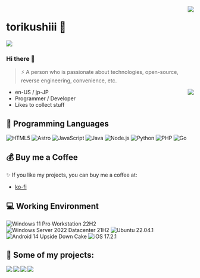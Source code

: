 <!--
<p align="center">
  <img alt="Game Development Department" src="https://user-images.githubusercontent.com/55708473/219477117-bbd9b2d9-123f-4f7b-afbf-48292c94ff0c.png">
</p>
-->
<img align="right" src="https://github-readme-stats.vercel.app/api?username=torikushiii&show_icons=true&hide_border=true&icon_color=000&title_color=000&include_all_commits_disable=false&theme=tokyonight&custom_title=トリクシー&count_private=true">

# torikushiii 🔭

![](https://komarev.com/ghpvc/?username=torikushiii&color=ff69b4)

### Hi there 👋

> ⚡ A person who is passionate about technologies, open-source, reverse engineering, convenience, etc.

<img align="right" src="https://vercel-nine-hazel.vercel.app/api/top-langs/?username=torikushiii&layout=compact&hide=lua&theme=tokyonight&hide_border=true">

- en-US / jp-JP
- Programmer / Developer
- Likes to collect stuff

## 🌱 Programming Languages

![HTML5](https://img.shields.io/badge/HTML5-%23E34F26.svg?style=flat-square&logo=html5&logoColor=white)
![Astro](https://img.shields.io/badge/Astro-%232C2052.svg?style=flat-square&logo=astro&logoColor=white)
![JavaScript](https://img.shields.io/badge/-JavaScript-f7df1e?style=flat-square&logo=JavaScript&labelColor=f7df1e&logoColor=000)
![Java](https://img.shields.io/badge/-Java-f80000?style=flat-square&logo=oracle&logoColor=fff)
![Node.js](https://img.shields.io/badge/-Node.js-339933?style=flat-square&logo=Node.js&logoColor=fff)
![Python](https://img.shields.io/badge/-Python-3776ab?style=flat-square&logo=python&logoColor=fff)
![PHP](https://img.shields.io/badge/-PHP-777bb4?style=flat-square&logo=PHP&logoColor=fff)
![Go](https://img.shields.io/badge/go-%2300ADD8.svg?style=flat-square&logo=go&logoColor=fff)

## 💰 Buy me a Coffee

✨ If you like my projects, you can buy me a coffee at:
 - [ko-fi](https://ko-fi.com/torikushiii)

## 💻 Working Environment

![Windows 11 Pro Workstation 22H2](https://img.shields.io/badge/Windows%2011%20Pro%20Workstation%2022H2-00adef?style=flat-square&logo=windows&logoColor=ffffff)
![Windows Server 2022 Datacenter 21H2](https://img.shields.io/badge/Windows%20Server%202022%20Datacenter%2021H2-00adef?style=flat-square&logo=windows&logoColor=ffffff)
![Ubuntu 22.04.1](https://img.shields.io/badge/Ubuntu%2022.04.1-dd4814?style=flat-square&logo=ubuntu&logoColor=ffffff)
![Android 14 Upside Down Cake](https://img.shields.io/badge/Android%2014%20Upside%20Down%20Cake-3ddc84?style=flat-square&logo=android&logoColor=ffffff)
![iOS 17.2.1](https://img.shields.io/badge/iOS%2017.2.1-000000?style=flat-square&logo=iOS&logoColor=ffffff)

## 👯 Some of my projects:

<a href="https://github.com/torikushiii/BlueArchiveAPI">
  <img align="left" src="https://github-readme-stats.vercel.app/api/pin/?username=torikushiii&repo=BlueArchiveAPI&show_owner=true&theme=tokyonight&hide_border=true" />
</a>

<a href="https://github.com/torikushiii/starrail-auto">
  <img align="left" src="https://github-readme-stats.vercel.app/api/pin/?username=torikushiii&repo=starrail-auto&show_owner=true&theme=tokyonight&hide_border=true" />
</a>

<a href="https://github.com/torikushiii/hoyolab-auto">
  <img align="left" src="https://github-readme-stats.vercel.app/api/pin/?username=torikushiii&repo=hoyolab-auto&show_owner=true&theme=tokyonight&hide_border=true" />
</a>

<a href="https://github.com/torikushiii/DiscordTwitterBot">
  <img align="left" src="https://github-readme-stats.vercel.app/api/pin/?username=torikushiii&repo=DiscordTwitterBot&show_owner=true&theme=tokyonight&hide_border=true" />
</a>

